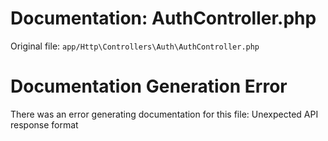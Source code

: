 # Documentation: AuthController.php

Original file: `app/Http\Controllers\Auth\AuthController.php`

# Documentation Generation Error

There was an error generating documentation for this file: Unexpected API response format